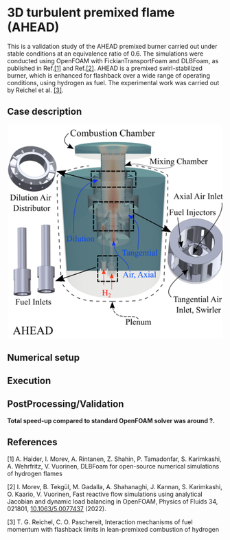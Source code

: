 # 3D turbulent premixed flame (AHEAD)
This is a validation study of the AHEAD premixed burner carried out under stable conditions at an equivalence ratio of 0.6. The simulations were conducted using OpenFOAM with FickianTransportFoam and DLBFoam, as published in Ref.[[1]](#1) and Ref.[[2]](#2). AHEAD is a premixed swirl-stabilized burner, which is enhanced for flashback over a wide range of operating conditions, using hydrogen as fuel. The experimental work was carried out by Reichel et al. [[3]](#3). 

## Case description

<p align="center">
  <img src="doc/sc.png" alt="drawing" width="500"/>
</p>

## Numerical setup


## Execution



## PostProcessing/Validation



**Total speed-up compared to standard OpenFOAM solver was around ?.**

## References



<a id="1">[1]</a>
A. Haider, I. Morev, A. Rintanen, Z. Shahin, P. Tamadonfar, S. Karimkashi, A. Wehrfritz, V. Vuorinen, DLBFoam for open-source numerical simulations of
hydrogen flames

<a id="2">[2]</a> 
I. Morev, B. Tekgül, M. Gadalla, A. Shahanaghi, J. Kannan, S. Karimkashi, O. Kaario, V. Vuorinen, Fast reactive flow simulations using analytical Jacobian and dynamic load balancing in OpenFOAM, Physics of Fluids 34, 021801, [10.1063/5.0077437](https://doi.org/10.1063/5.0077437) (2022).

<a id="3">[3]</a>
T. G. Reichel, C. O. Paschereit, Interaction mechanisms of fuel momentum with flashback limits in lean-premixed combustion of hydrogen

